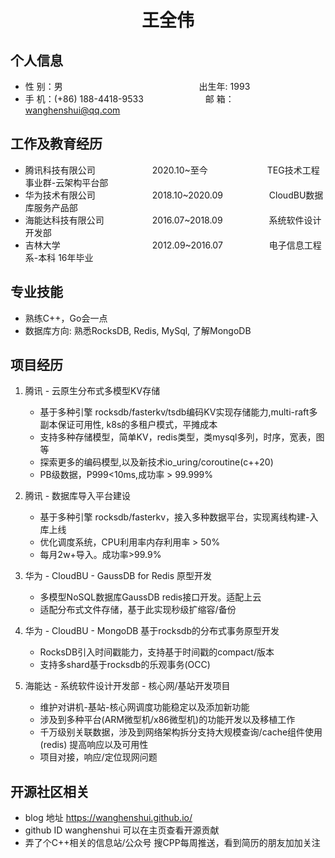  <center>
     <h1>王全伟</h1>
 </center>

## 个人信息 

* 性 别：男 &emsp;&emsp;&emsp;&emsp;&emsp;&emsp;&emsp;&emsp;&emsp;&emsp;&emsp;&emsp;&emsp;&emsp;&emsp; 出生年: 1993
* 手 机：(+86) 188-4418-9533 &emsp;&emsp;&emsp;&emsp;&emsp;&emsp;&ensp;  邮 箱：wanghenshui@qq.com

## 工作及教育经历

* 腾讯科技有限公司&emsp;&emsp;&emsp;&emsp;&emsp;&emsp;&ensp;2020.10~至今&emsp;&emsp;&emsp;&emsp;&emsp;&emsp;&ensp; TEG技术工程事业群-云架构平台部
* 华为技术有限公司&emsp;&emsp;&emsp;&emsp;&emsp;&emsp;&ensp;2018.10~2020.09&emsp;&emsp;&emsp;&emsp;&emsp; CloudBU数据库服务产品部
* 海能达科技有限公司&emsp;&emsp;&emsp;&emsp;&emsp;&ensp;2016.07~2018.09&emsp;&emsp;&emsp;&emsp;&emsp; 系统软件设计开发部
* 吉林大学&emsp;&emsp;&emsp;&emsp;&emsp;&emsp;&emsp;&emsp;&emsp;&emsp;&ensp;2012.09~2016.07&emsp;&emsp;&emsp;&emsp;&emsp; 电子信息工程系-本科 16年毕业 

## 专业技能

* 熟练C++，Go会一点
* 数据库方向: 熟悉RocksDB, Redis, MySql, 了解MongoDB


## 项目经历

1. 腾讯 - 云原生分布式多模型KV存储
    * 基于多种引擎 rocksdb/fasterkv/tsdb编码KV实现存储能力,multi-raft多副本保证可用性, k8s的多租户模式，平摊成本
    * 支持多种存储模型，简单KV，redis类型，类mysql多列，时序，宽表，图等
    * 探索更多的编码模型,以及新技术io_uring/coroutine(c++20)
    * PB级数据，P999<10ms,成功率 > 99.999%

2. 腾讯 - 数据库导入平台建设
    * 基于多种引擎 rocksdb/fasterkv，接入多种数据平台，实现离线构建-入库上线
    * 优化调度系统，CPU利用率内存利用率 > 50%
    * 每月2w+导入。成功率>99.9%

3. 华为 - CloudBU - GaussDB for Redis 原型开发
    * 多模型NoSQL数据库GaussDB redis接口开发。适配上云
    * 适配分布式文件存储，基于此实现秒级扩缩容/备份

4. 华为 - CloudBU - MongoDB 基于rocksdb的分布式事务原型开发
    * RocksDB引入时间戳能力，支持基于时间戳的compact/版本
    * 支持多shard基于rocksdb的乐观事务(OCC)

5. 海能达 - 系统软件设计开发部 - 核心网/基站开发项目
    * 维护对讲机-基站-核心网调度功能稳定以及添加新功能
    * 涉及到多种平台(ARM微型机/x86微型机)的功能开发以及移植工作
    * 千万级别关联数据，涉及到网络架构拆分支持大规模查询/cache组件使用(redis) 提高响应以及可用性
    * 项目对接，响应/定位现网问题


## 开源社区相关
* blog 地址 https://wanghenshui.github.io/
* github ID wanghenshui 可以在主页查看开源贡献
* 弄了个C++相关的信息站/公众号 搜CPP每周推送，看到简历的朋友加加关注
